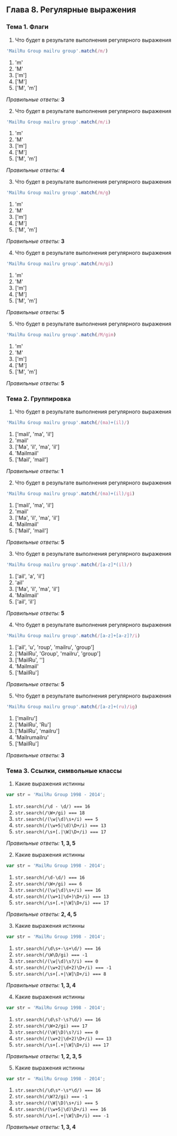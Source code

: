 ## Глава 8. Регулярные выражения
### Тема 1. Флаги
1. Что будет в результате выполнения регулярного выражения
  ```javascript
  'MailRu Group mailru group'.match(/m/)
  ```
  1. 'm'
  2. 'M'
  3. ['m']
  4. ['M']
  5. ['M', 'm'] 
  
  *Правильные ответы:* **3**

2. Что будет в результате выполнения регулярного выражения
  ```javascript
  'MailRu Group mailru group'.match(/m/i)
  ```
  1. 'm'
  2. 'M'
  3. ['m']
  4. ['M']
  5. ['M', 'm'] 
  
  *Правильные ответы:* **4**

3. Что будет в результате выполнения регулярного выражения
  ```javascript
  'MailRu Group mailru group'.match(/m/g)
  ```
  1. 'm'
  2. 'M'
  3. ['m']
  4. ['M']
  5. ['M', 'm'] 
  
  *Правильные ответы:* **3**

4. Что будет в результате выполнения регулярного выражения
  ```javascript
  'MailRu Group mailru group'.match(/m/gi)
  ```
  1. 'm'
  2. 'M'
  3. ['m']
  4. ['M']
  5. ['M', 'm'] 
  
  *Правильные ответы:* **5**

5. Что будет в результате выполнения регулярного выражения
  ```javascript
  'MailRu Group mailru group'.match(/M/gim)
  ```
  1. 'm'
  2. 'M'
  3. ['m']
  4. ['M']
  5. ['M', 'm'] 
  
  *Правильные ответы:* **5**

### Тема 2. Группировка
1. Что будет в результате выполнения регулярного выражения
  ```javascript
  'MailRu Group mailru group'.match(/(ma)+(il)/)
  ```
  1. ['mail', 'ma', 'il']
  2. 'mail'
  3. ['Ma', 'il', 'ma', 'il']
  4. 'Mailmail'
  5. ['Mail', 'mail'] 
  
  *Правильные ответы:* **1**

2. Что будет в результате выполнения регулярного выражения
  ```javascript
  'MailRu Group mailru group'.match(/(ma)+(il)/gi)
  ```
  1. ['mail', 'ma', 'il']
  2. 'mail'
  3. ['Ma', 'il', 'ma', 'il']
  4. 'Mailmail'
  5. ['Mail', 'mail'] 
  
  *Правильные ответы:* **5**

3. Что будет в результате выполнения регулярного выражения
  ```javascript
  'MailRu Group mailru group'.match(/[a-z]*(il)/)
  ```
  1. ['ail', 'a', 'il']
  2. 'ail'
  3. ['Ma', 'il', 'ma', 'il']
  4. 'Mailmail'
  5. ['ail', 'il'] 
  
  *Правильные ответы:* **5**

4. Что будет в результате выполнения регулярного выражения
  ```javascript
  'MailRu Group mailru group'.match(/[a-z]+[a-z]?/i)
  ```
  1. ['ail', 'u', 'roup', 'mailru', 'group']
  2. ['MailRu', 'Group', 'mailru', 'group']
  3. ['MailRu', '']
  4. 'Mailmail'
  5. ['MailRu']
  
  *Правильные ответы:* **5**


5. Что будет в результате выполнения регулярного выражения
  ```javascript
  'MailRu Group mailru group'.match(/[a-z]+(ru)/ig)
  ```
  1. ['mailru']
  2. ['MailRu', 'Ru']
  3. ['MailRu', 'mailru']
  4. 'Mailrumailru'
  5. ['MailRu']
  
  *Правильные ответы:* **3**
  
### Тема 3. Ссылки, символьные классы
1. Какие выражения истинны
  ```javascript
  var str = 'MailRu Group 1998 - 2014';
  ```
  1. `str.search(/\d - \d/) === 16`
  2. `str.search(/\W+/gi) === 18`
  3. `str.search(/(\w|\d)\s+/i) === 5`
  4. `str.search(/(\w+5|\d)\D+/i) === 13`
  5. `str.search(/\s+[.|\W]\D+/i) === 17`
  
  *Правильные ответы:* **1, 3, 5**
  
2. Какие выражения истинны
  ```javascript
  var str = 'MailRu Group 1998 - 2014';
  ```
  1. `str.search(/\d-\d/) === 16`
  2. `str.search(/\W+/gi) === 6`
  3. `str.search(/(\w|\d)\s+/i) === 16`
  4. `str.search(/(\w+1|\d+)\D+/i) === 13`
  5. `str.search(/\s+[.+|\W]\D+/i) === 17`
  
  *Правильные ответы:* **2, 4, 5**
    
3. Какие выражения истинны
  ```javascript
  var str = 'MailRu Group 1998 - 2014';
  ```
  1. `str.search(/\d\s+-\s+\d/) === 16`
  2. `str.search(/\W\D/gi) === -1`
  3. `str.search(/(\w|\d)\s?/i) === 0`
  4. `str.search(/(\w+2|\d+2)\D+/i) === -1`
  5. `str.search(/\s+[.+|\W]\D+/i) === 8`
  
  *Правильные ответы:* **1, 3, 4**

4. Какие выражения истинны
  ```javascript
  var str = 'MailRu Group 1998 - 2014';
  ```
  1. `str.search(/\d\s?-\s?\d/) === 16`
  2. `str.search(/\W+2/gi) === 17`
  3. `str.search(/(\W|\D)\s?/i) === 0`
  4. `str.search(/(\w+2|\d+2)\D+/i) === 13`
  5. `str.search(/\s+[.+|\W]\D+/i) === 17`
  
  *Правильные ответы:* **1, 2, 3, 5**
  
5. Какие выражения истинны
  ```javascript
  var str = 'MailRu Group 1998 - 2014';
  ```
  1. `str.search(/\d\s*-\s*\d/) === 16`
  2. `str.search(/\W?2/gi) === -1`
  3. `str.search(/(\W|\D)\s+/i) === 5`
  4. `str.search(/(\w+5|\d)\D+/i) === 16`
  5. `str.search(/\s+[.+|\W]\D+/i) === -1`
  
  *Правильные ответы:* **1, 3, 4**
      